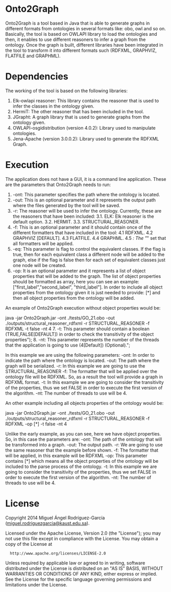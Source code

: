 # Onto2Graph

Onto2Graph is a tool based in Java that is able to generate graphs in different formats from ontologies in several formats like: obo, owl and so on.  Basically, the tool is based on OWLAPI library to load the ontologies and then, it enables to use different reasoners to infer a graph from the ontology. Once the graph is built, different libraries have been integrated in the tool to transform it into different formats such (RDFXML, GRAPHVIZ, FLATFILE and GRAPHML).   

# Dependencies

The working of the tool is based on the following libraries:

1. Elk-owlapi reasoner: This library contains the reasoner that is used to infer the classes in the ontology given.
2. HermiT: The other reasoner that has been included in the tool.
3. JGrapht: A graph library that is used to generate graphs from the ontology given.
4. OWLAPI-osgidistribution (version 4.0.2): Library used to manipulate ontologies.
5. Jena-Apache (version 3.0.0.2): Library used to generate the RDFXML Graph.

# Execution

The application does not have a GUI, it is a command line application. These are the parameters that Onto2Graph needs to run:
      
1. -ont: This parameter specifies the path where the ontology is located.
2. -out: This is an optional parameter and it represents the output path where the files generated by the tool will be saved.
3. -r: The reasoner will be used to infer the ontology. Currently, these are the reasoners that have been included:
	3.1. ELK: Elk reasoner is the default option.
	3.2. HERMIT.
	3.3. STRUCTURAL_REASONER.
4. -f: This is an optional parameter and it should contain once of the different formatters that have included in the tool:
	4.1 RDFXML.
	4.2 GRAPHVIZ [DEFAULT].
	4.3 FLATFILE.
	4.4 GRAPHML.
	4.5 *: The "*" set that all formatters will be applied.
5. -eq: This parameter is flag to control the equivalent classes. If the flag is true, then for each equivalent class a different node will be added to the graph, else if the flag is false then for each set of equivalent classes just one node will be created. 
6. -op: It is an optional parameter and it represents a list of object properties that will be added to the graph. The list of object properties should be formatted as array, here you can see an example: ["first_label","second_label",
	   "third_label"]. In order to include all object properties from the ontology given it is just needed to provide: [*] and then all object properties from the ontology will be added.  

An example of Onto2Graph execution without object properties would be:

java -jar Onto2Graph.jar -ont ./tests/GO_21.obo -out ./outputs/structural_reasoner_rdfxml -r STRUCTURAL_REASONER -f RDFXML -t false -nt 4
7. -t: This parameter should contain a boolean (TRUE,FALSE[DEFAULT]) in order to check the transitivity of the object properties");
8. -nt: This parameter represents the number of the threads that the application is going to use (4[Default]) (Optional).";

In this example we are using the following parameters:
-ont: In order to indicate the path where the ontology is located.
-out: The path where the graph will be serialized.
-r: In this example we are going to use the STRUCTURAL_REASONER
-f: The formatter that will be applied over the ontology file will be RDFXML. So, as a result the tool will provide a graph in RDFXML format.
-t: In this example we are going to consider the transitivity of the properties, thus we set FALSE in order to execute the first version of the algorithm. 
-nt: The number of threads to use will be 4. 

An other example including all objects properties of the ontology would be:

java -jar Onto2Graph.jar -ont ./tests/GO_21.obo -out ./outputs/structural_reasoner_rdfxml -r STRUCTURAL_REASONER -f RDFXML -op [*] -t false -nt 4

Unlike the early example, as you can see, here we have object properties. So, in this case the parameters are: 
-ont: The path of the ontology that will be transformed into a graph.
-out: The output path.
-r: We are going to use the same reasoner that the example before shown.
-f: The formatter that will be applied, in this example will be RDFXML
-op: This parameter contains [*] which means all the object properties of the ontology will be included to the parse process of the ontology.
-t: In this example we are going to consider the transitivity of the properties, thus we set FALSE in order to execute the first version of the algorithm. 
-nt: The number of threads to use will be 4. 
 
# License

Copyright 2014 Miguel Ángel Rodríguez-García (miguel.rodriguezgarcia@kaust.edu.sa).

Licensed under the Apache License, Version 2.0 (the "License");
you may not use this file except in compliance with the License.
You may obtain a copy of the License at

      http://www.apache.org/licenses/LICENSE-2.0

Unless required by applicable law or agreed to in writing, software
distributed under the License is distributed on an "AS IS" BASIS,
WITHOUT WARRANTIES OR CONDITIONS OF ANY KIND, either express or implied.
See the License for the specific language governing permissions and
limitations under the License.

